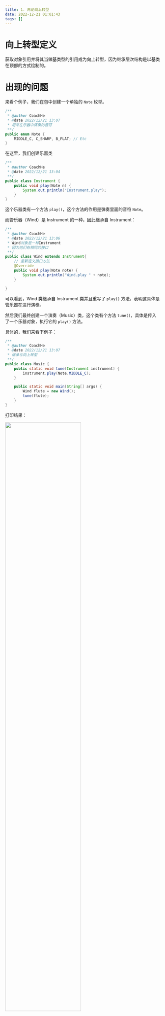 ```yaml
---
title: 1. 再论向上转型  
date: 2022-12-21 01:01:43  
tags: []  
---
```


# 向上转型定义

获取对象引用并将其当做基类型的引用成为向上转型，因为继承层次结构是以基类在顶部的方式绘制的。

# 出现的问题

来看个例子，我们在包中创建一个单独的 `Note` 枚举。

```java
/**
 * @author CoachHe
 * @date 2022/12/21 13:07
 * 用来在乐器中演奏的音符
 **/
public enum Note {
    MIDDLE_C, C_SHARP, B_FLAT; // Etc
}
```

在这里，我们创建乐器类

```java
/**
 * @author CoachHe
 * @date 2022/12/21 13:04
 **/
public class Instrument {
    public void play(Note n) {
        System.out.println("Instrument.play");
    }
}
```

这个乐器类有一个方法 `play()`，这个方法的作用是弹奏里面的音符 `Note`。

而管乐器（Wind）是 Instrument 的一种，因此继承自 Instrument：

```java
/**
 * @author CoachHe
 * @date 2022/12/21 13:06
 * Wind对象是一种Instrument
 * 因为他们有相同的接口
 **/
public class Wind extends Instrument{
    // 重新定义接口方法
    @Override
    public void play(Note note) {
        System.out.println("Wind.play " + note);
    }

}
```

可以看到，Wind 类继承自 Instrument 类并且重写了 `play()` 方法，表明这具体是管乐器在进行演奏。

然后我们最终创建一个演奏（Music）类，这个类有个方法 `tune()`，具体是传入了一个乐器对象，执行它的 `play()` 方法。

具体的，我们来看下例子：

```java
/**
 * @author CoachHe
 * @date 2022/12/21 13:07
 * 继承与向上转型
 **/
public class Music {
    public static void tune(Instrument instrument) {
        instrument.play(Note.MIDDLE_C);
    }

    public static void main(String[] args) {
        Wind flute = new Wind();
        tune(flute);
    }
}
```

打印结果：

<img src=" https://coachhe-1305181419.cos.ap-guangzhou.myqcloud.com/%E7%A8%8B%E5%BA%8F%E5%91%98/%E5%B7%A5%E5%85%B7/git/20221221150133.png" width = "70%" />

可以看到，我们传入了一个 `Wind` 类型的对象，最终打印的也是一个在 `Wind` 类中定义的 `play()` 方法，这种方式是很合适的。

# 忘记对象类型

上面的例子就是一个很典型的忘记对象类型的例子，也就是说，我们需要忘记这个对象的具体类型，而把它当成基类的类型来进行使用。

比如在上面的例子中，如果对 `Wind` 的对象
